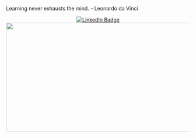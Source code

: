 <div>
  <p>
    Learning never exhausts the mind. - Leonardo da Vinci
  </p>
  <div id="header" align="center">
    <div id="badges">
      <a href="https://www.linkedin.com/in/huytd11" target="_blank">
        <img
          src="https://img.shields.io/badge/LinkedIn-blue?style=for-the-badge&logo=linkedin&logoColor=white"
          alt="LinkedIn Badge"
        />
      </a>
    </div>
    <img
      src="https://komarev.com/ghpvc/?username=tadinhhuy&style=flat-square&color=blue"
      alt=""
    />
  </div>
  <div align="center">
    <img
      src="https://media.giphy.com/media/dWesBcTLavkZuG35MI/giphy.gif"
      width="600"
      height="300"
    />
  </div>
</div>
